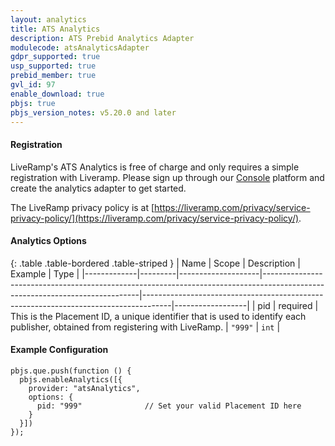 ```yaml
---
layout: analytics
title: ATS Analytics
description: ATS Prebid Analytics Adapter
modulecode: atsAnalyticsAdapter
gdpr_supported: true
usp_supported: true
prebid_member: true
gvl_id: 97
enable_download: true
pbjs: true
pbjs_version_notes: v5.20.0 and later
---
```


#### Registration

LiveRamp's ATS Analytics is free of charge and only requires a simple registration with Liveramp. Please sign up through our [Console](https://launch.liveramp.com) platform and create the analytics adapter to get started.

The LiveRamp privacy policy is at [https://liveramp.com/privacy/service-privacy-policy/](https://liveramp.com/privacy/service-privacy-policy/).

#### Analytics Options

{: .table .table-bordered .table-striped }
| Name         | Scope              | Description                                                                                                                 | Example                                                                             | Type             |
|-------------|---------|--------------------|-----------------------------------------------------------------------------------------------------------------------------|-------------------------------------------------------------------------------------|------------------|
| pid | required  | This is the Placement ID, a unique identifier that is used to identify each publisher, obtained from registering with LiveRamp. | `"999"`  | `int` |

#### Example Configuration

    pbjs.que.push(function () {
      pbjs.enableAnalytics([{
        provider: "atsAnalytics",
        options: {
          pid: "999"              // Set your valid Placement ID here
        }
      }])
    });
